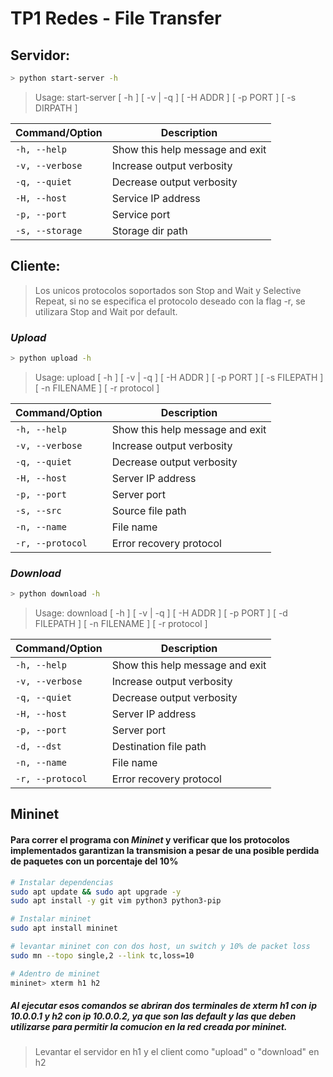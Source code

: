 # TP1 Redes - File Transfer

## Servidor: 

```bash
> python start-server -h
```
> Usage: start-server [ -h ] [ -v | -q ] [ -H ADDR ] [ -p PORT ] [ -s DIRPATH ]

| Command/Option | Description |
|----------------|-------------|
| `-h, --help`   | Show this help message and exit |
| `-v, --verbose`| Increase output verbosity |
| `-q, --quiet`  | Decrease output verbosity |
| `-H, --host`   | Service IP address |
| `-p, --port`   | Service port |
| `-s, --storage`| Storage dir path |



## Cliente:
> Los unicos protocolos soportados son Stop and Wait y Selective Repeat, si no se especifica el protocolo deseado con la flag -r, se utilizara Stop and Wait por default.

### *Upload* 

```bash
> python upload -h
```
> Usage: upload [ -h ] [ -v | -q ] [ -H ADDR ] [ -p PORT ] [ -s FILEPATH ] [ -n FILENAME ] [ -r protocol ]

| Command/Option  | Description                       |
|-----------------|-----------------------------------|
| `-h, --help`    | Show this help message and exit   |
| `-v, --verbose` | Increase output verbosity         |
| `-q, --quiet`   | Decrease output verbosity         |
| `-H, --host`    | Server IP address                 |
| `-p, --port`    | Server port                       |
| `-s, --src`     | Source file path                  |
| `-n, --name`    | File name                         |
| `-r, --protocol`| Error recovery protocol           |


### *Download*

```bash
> python download -h
```
> Usage: download [ -h ] [ -v | -q ] [ -H ADDR ] [ -p PORT ] [ -d FILEPATH ] [ -n FILENAME ] [ -r protocol ]

| Command/Option   | Description                       |
|------------------|-----------------------------------|
| `-h, --help`     | Show this help message and exit   |
| `-v, --verbose`  | Increase output verbosity         |
| `-q, --quiet`    | Decrease output verbosity         |
| `-H, --host`     | Server IP address                 |
| `-p, --port`     | Server port                       |
| `-d, --dst`      | Destination file path             |
| `-n, --name`     | File name                         |
| `-r, --protocol` | Error recovery protocol           |

## Mininet

#### Para correr el programa con *Mininet* y verificar que los protocolos implementados garantizan la transmision a pesar de una posible perdida de paquetes con un porcentaje del 10%

```bash
# Instalar dependencias
sudo apt update && sudo apt upgrade -y
sudo apt install -y git vim python3 python3-pip

# Instalar mininet
sudo apt install mininet

# levantar mininet con con dos host, un switch y 10% de packet loss
sudo mn --topo single,2 --link tc,loss=10

# Adentro de mininet
mininet> xterm h1 h2
```
##### Al ejecutar esos comandos se abriran dos terminales de *xterm* h1 con ip 10.0.0.1 y h2 con ip 10.0.0.2, ya que son las default y las que deben utilizarse para permitir la comucion en la red creada por mininet.
> Levantar el servidor en h1 y el client como "upload" o "download" en h2
